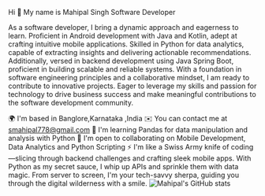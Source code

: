 Hi 👋 My name is Mahipal Singh
Software Developer

As a software developer, I bring a dynamic approach and eagerness to learn. Proficient in Android development with Java and Kotlin, adept at crafting intuitive mobile applications. Skilled in Python for data analytics, capable of extracting insights and delivering actionable recommendations. Additionally, versed in backend development using Java Spring Boot, proficient in building scalable and reliable systems. With a foundation in software engineering principles and a collaborative mindset, I am ready to contribute to innovative projects. Eager to leverage my skills and passion for technology to drive business success and make meaningful contributions to the software development community.

🌍  I'm based in Banglore,Karnataka ,India
✉️  You can contact me at smahipal778@gmail.com
🧠  I'm learning Pandas for data manipulation and analysis with Python
🤝  I'm open to collaborating on Mobile Development, Data Analytics and Python Scripting
⚡  I'm like a Swiss Army knife of coding—slicing through backend challenges and crafting sleek mobile apps. With Python as my secret sauce, I whip up APIs and sprinkle them with data magic. From server to screen, I'm your tech-savvy sherpa, guiding you through the digital wilderness with a smile.
![Mahipal's GitHub stats](https://github-readme-stats.vercel.app/api?username=mahipal2912&show_icons=true&bg_color=00000000&theme=theme=merko-dark-mode-only)
